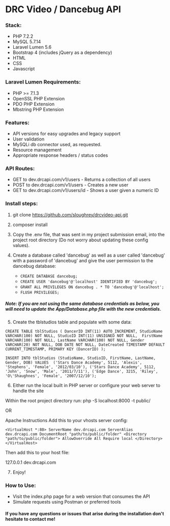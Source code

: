# DRC Video / Dancebug API

### Stack:
  - PHP 7.2.2
  - MySQL 5.7.14
  - Laravel Lumen 5.6
  - Bootstrap 4 (includes jQuery as a dependency)
  - HTML
  - CSS
  - Javascript
  
### Laravel Lumen Requirements:
- PHP >= 7.1.3
- OpenSSL PHP Extension
- PDO PHP Extension
- Mbstring PHP Extension

### Features:
  - API versions for easy upgrades and legacy support
  - User validation
  - MySQLi db connector used, as requested.
  - Resource management
  - Appropriate response headers / status codes
  
### API Routes:
  - GET to dev.drcapi.com/v1/users - Returns a collection of all users
  - POST to dev.drcapi.com/v1/users - Creates a new user
  - GET to dev.drcapi.com/v1/users/id - Shows a user given a numeric ID




### Install steps:

1) git clone https://github.com/sloughrey/drcvideo-api.git

2) composer install

3) Copy the .env file, that was sent in my project submission email, into the project root directory (Do not worry about updating these config values).

4) Create a database called 'dancebug' as well as a user called 'dancebug' with a password of 'dancebug' and give the user permission to the dancebug database:
	- `CREATE DATABASE dancebug;`
	- `CREATE USER 'dancebug'@'localhost' IDENTIFIED BY 'dancebug';`
	- `GRANT ALL PRIVILEGES ON dancebug . * TO 'dancebug'@'localhost';`
	- `FLUSH PRIVILEGES;`
##### Note: If you are not using the same database credentials as below, you will need to update the App/Database.php file with the new credentials.
	
5) Create the tblstudios table and populate with some data:

`CREATE TABLE tblStudios (
	DancerID INT(11) AUTO_INCREMENT,
	StudioName VARCHAR(100) NOT NULL,
	StudioID INT(11) UNSIGNED NOT NULL, 
	FirstName VARCHAR(100) NOT NULL,
	LastName VARCHAR(100) NOT NULL,
	Gender VARCHAR(20) NOT NULL,
	DOB DATE NOT NULL,
	DateCreated TIMESTAMP DEFAULT CURRENT_TIMESTAMP,
	PRIMARY KEY (DancerID)
);`

`INSERT INTO tblStudios (StudioName, StudioID, FirstName, LastName, Gender, DOB)
VALUES 
('Stars Dance Academy', 5112, 'Alexis', 'Stephens', 'Female', '2012/03/10'),
('Stars Dance Academy', 5112, 'John', 'Snow', 'Male', '2011/7/11'),
('Edge Dance', 3215, 'Riley', 'O\'Shaughnes', 'Female', '2007/12/10');`

6) Either run the local built in PHP server or configure your web server to handle the site

Within the root project directory run: php -S localhost:8000 -t public/

OR

Apache Instructions
Add this to your vhosts server config:


`<VirtualHost *:80>
  ServerName dev.drcapi.com
  ServerAlias dev.drcapi.com
  DocumentRoot "path/to/public/folder"
  <Directory  "path/to/public/folder">
        AllowOverride All
        Require local
  </Directory>
</VirtualHost>`

Then add this to your host file:  

127.0.0.1 dev.drcapi.com


7) Enjoy!

### How to Use:
- Visit the index.php page for a web version that consumes the API
- Simulate requests using Postman or preferred tools

#### If you have any questions or issues that arise during the installation don't hesitate to contact me!


